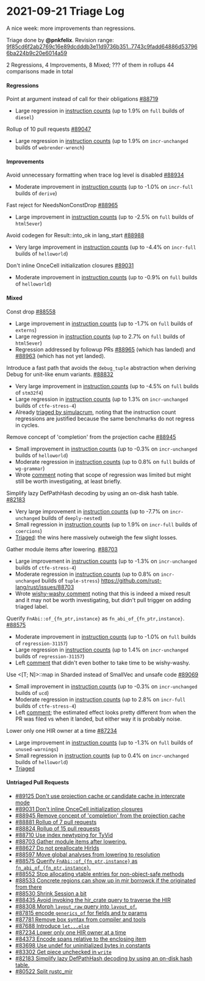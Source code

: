 # 2021-09-21 Triage Log

A nice week: more improvements than regressions.

Triage done by **@pnkfelix**.
Revision range: [9f85cd6f2ab2769c16e89dcdddb3e11d9736b351..7743c9fadd64886d537966ba224b9c20e6014a59](https://perf.rust-lang.org/?start=9f85cd6f2ab2769c16e89dcdddb3e11d9736b351&end=7743c9fadd64886d537966ba224b9c20e6014a59&absolute=false&stat=instructions%3Au)

2 Regressions, 4 Improvements, 8 Mixed; ??? of them in rollups
44 comparisons made in total

#### Regressions

Point at argument instead of call for their obligations [#88719](https://github.com/rust-lang/rust/issues/88719)
- Large regression in [instruction counts](https://perf.rust-lang.org/compare.html?start=e4828d5b7f745a9e867a9b0cc7f080f287bcf55d&end=e36621057d9f497c822eb800934b5933c10510cf&stat=instructions:u) (up to 1.9% on `full` builds of `diesel`)


Rollup of 10 pull requests [#89047](https://github.com/rust-lang/rust/issues/89047)
- Large regression in [instruction counts](https://perf.rust-lang.org/compare.html?start=e0c38af27cb5f6f961809601b717d6afc3b190ee&end=207d9558d00dd5cc438a6418ba96912d396e2155&stat=instructions:u) (up to 1.9% on `incr-unchanged` builds of `webrender-wrench`)


#### Improvements

Avoid unnecessary formatting when trace log level is disabled [#88934](https://github.com/rust-lang/rust/issues/88934)
- Moderate improvement in [instruction counts](https://perf.rust-lang.org/compare.html?start=78a46efff06558674b51c10d8d81758285746ab5&end=38e576423dc56a006ccf0b72e106f09bdea6efc2&stat=instructions:u) (up to -1.0% on `incr-full` builds of `derive`)


Fast reject for NeedsNonConstDrop [#88965](https://github.com/rust-lang/rust/issues/88965)
- Large improvement in [instruction counts](https://perf.rust-lang.org/compare.html?start=a58db2e4ddbb2e0fa91c53c4901b52a7ef71ef2d&end=8e398f5ba77b283b529c0c61cc2313c4f82d61dd&stat=instructions:u) (up to -2.5% on `full` builds of `html5ever`)


Avoid codegen for Result::into_ok in lang_start [#88988](https://github.com/rust-lang/rust/issues/88988)
- Very large improvement in [instruction counts](https://perf.rust-lang.org/compare.html?start=5438ee424c004d7c89f16b9b1b95e899dbc87b25&end=6cdd42f9f8dd4e5e5ba0aa816bc4c99ab8b102f9&stat=instructions:u) (up to -4.4% on `incr-full` builds of `helloworld`)


Don't inline OnceCell initialization closures [#89031](https://github.com/rust-lang/rust/issues/89031)
- Moderate improvement in [instruction counts](https://perf.rust-lang.org/compare.html?start=3bca7230ff1ec35db25f2547cf2e83a6f450e923&end=7a3d1a5f3dfeaf5177885fedd7db8ecc70670dc1&stat=instructions:u) (up to -0.9% on `full` builds of `helloworld`)


#### Mixed

Const drop [#88558](https://github.com/rust-lang/rust/issues/88558)
- Large improvement in [instruction counts](https://perf.rust-lang.org/compare.html?start=c3c0f80d6081092faff801542dd82f0e2420152b&end=cdeba02ff71416e014f7130f75166890688be986&stat=instructions:u) (up to -1.7% on `full` builds of `externs`)
- Large regression in [instruction counts](https://perf.rust-lang.org/compare.html?start=c3c0f80d6081092faff801542dd82f0e2420152b&end=cdeba02ff71416e014f7130f75166890688be986&stat=instructions:u) (up to 2.7% on `full` builds of `html5ever`)
- Regression addressed by followup PRs [#88965](https://github.com/rust-lang/rust/issues/88965) (which has landed) and [#88963](https://github.com/rust-lang/rust/issues/88963) (which has not yet landed).

Introduce a fast path that avoids the `debug_tuple` abstraction when deriving Debug for unit-like enum variants. [#88832](https://github.com/rust-lang/rust/issues/88832)
- Very large improvement in [instruction counts](https://perf.rust-lang.org/compare.html?start=e36621057d9f497c822eb800934b5933c10510cf&end=78a46efff06558674b51c10d8d81758285746ab5&stat=instructions:u) (up to -4.5% on `full` builds of `stm32f4`)
- Large regression in [instruction counts](https://perf.rust-lang.org/compare.html?start=e36621057d9f497c822eb800934b5933c10510cf&end=78a46efff06558674b51c10d8d81758285746ab5&stat=instructions:u) (up to 1.3% on `incr-unchanged` builds of `ctfe-stress-4`)
- Already [triaged by simulacrum](https://github.com/rust-lang/rust/pull/88832#issuecomment-919967148), noting that the instruction count regressions are justified because the same benchmarks do not regress in cycles.

Remove concept of 'completion' from the projection cache [#88945](https://github.com/rust-lang/rust/issues/88945)
- Small improvement in [instruction counts](https://perf.rust-lang.org/compare.html?start=1c03f0d0ba4fee54b7aa458f4d3ad989d8bf7b34&end=e0c38af27cb5f6f961809601b717d6afc3b190ee&stat=instructions:u) (up to -0.3% on `incr-unchanged` builds of `helloworld`)
- Moderate regression in [instruction counts](https://perf.rust-lang.org/compare.html?start=1c03f0d0ba4fee54b7aa458f4d3ad989d8bf7b34&end=e0c38af27cb5f6f961809601b717d6afc3b190ee&stat=instructions:u) (up to 0.8% on `full` builds of `wg-grammar`)
- Wrote [comment](https://github.com/rust-lang/rust/pull/88945#issuecomment-924384164) noting that scope of regression was limited but might still be worth investigating, at least briefly.

Simplify lazy DefPathHash decoding by using an on-disk hash table. [#82183](https://github.com/rust-lang/rust/issues/82183)
- Very large improvement in [instruction counts](https://perf.rust-lang.org/compare.html?start=23afad6e7f0ff17320411a274f3a3beb92452235&end=d6cd2c6c877110748296760aefddc21a0ea1d316&stat=instructions:u) (up to -7.7% on `incr-unchanged` builds of `deeply-nested`)
- Small regression in [instruction counts](https://perf.rust-lang.org/compare.html?start=23afad6e7f0ff17320411a274f3a3beb92452235&end=d6cd2c6c877110748296760aefddc21a0ea1d316&stat=instructions:u) (up to 1.9% on `incr-full` builds of `coercions`)
- [Triaged](https://github.com/rust-lang/rust/pull/82183#issuecomment-924367405): the wins here massively outweigh the few slight losses.

Gather module items after lowering. [#88703](https://github.com/rust-lang/rust/issues/88703)
- Large improvement in [instruction counts](https://perf.rust-lang.org/compare.html?start=697118d23eaa5d59940befabedcafbaceaf61a1c&end=7b5f95270f1ef7118ef4d3b47428054d23113ad5&stat=instructions:u) (up to -1.3% on `incr-unchanged` builds of `ctfe-stress-4`)
- Moderate regression in [instruction counts](https://perf.rust-lang.org/compare.html?start=697118d23eaa5d59940befabedcafbaceaf61a1c&end=7b5f95270f1ef7118ef4d3b47428054d23113ad5&stat=instructions:u) (up to 0.8% on `incr-unchanged` builds of `tuple-stress`)
https://github.com/rust-lang/rust/issues/88703
- Wrote [wishy-washy comment](https://github.com/rust-lang/rust/pull/88703#issuecomment-924388131) noting that this is indeed a mixed result and it may not be worth investigating, but didn't pull trigger on adding triaged label.

Querify `FnAbi::of_{fn_ptr,instance}` as `fn_abi_of_{fn_ptr,instance}`. [#88575](https://github.com/rust-lang/rust/issues/88575)
- Moderate improvement in [instruction counts](https://perf.rust-lang.org/compare.html?start=5ecc8ad8462574354a55162a0c16b10eb95e3e70&end=91198820d7e697def79177c022b5e98b3d482ddc&stat=instructions:u) (up to -1.0% on `full` builds of `regression-31157`)
- Large regression in [instruction counts](https://perf.rust-lang.org/compare.html?start=5ecc8ad8462574354a55162a0c16b10eb95e3e70&end=91198820d7e697def79177c022b5e98b3d482ddc&stat=instructions:u) (up to 1.4% on `incr-unchanged` builds of `regression-31157`)
- Left [comment](https://github.com/rust-lang/rust/pull/88575#issuecomment-924402503) that didn't even bother to take time to be wishy-washy.

Use <[T; N]>::map in Sharded instead of SmallVec and unsafe code [#89069](https://github.com/rust-lang/rust/issues/89069)
- Small improvement in [instruction counts](https://perf.rust-lang.org/compare.html?start=db1fb85cff63ad5fffe435e17128f99f9e1d970c&end=3bb9eecf07630be796c587a4bba70c49ae6a1bae&stat=instructions:u) (up to -0.3% on `incr-unchanged` builds of `ucd`)
- Moderate regression in [instruction counts](https://perf.rust-lang.org/compare.html?start=db1fb85cff63ad5fffe435e17128f99f9e1d970c&end=3bb9eecf07630be796c587a4bba70c49ae6a1bae&stat=instructions:u) (up to 2.8% on `incr-full` builds of `ctfe-stress-4`)
- Left [comment](https://github.com/rust-lang/rust/pull/89069#issuecomment-924405935); the estimated effect looks pretty different from when the PR was filed vs when it landed, but either way it is probably noise.

Lower only one HIR owner at a time [#87234](https://github.com/rust-lang/rust/issues/87234)
- Large improvement in [instruction counts](https://perf.rust-lang.org/compare.html?start=e7958d35ca2c898a223efe402481e0ecb854310a&end=49c0861ed0fa1d95186d88df0cd4310103e70957&stat=instructions:u) (up to -1.3% on `full` builds of `unused-warnings`)
- Small regression in [instruction counts](https://perf.rust-lang.org/compare.html?start=e7958d35ca2c898a223efe402481e0ecb854310a&end=49c0861ed0fa1d95186d88df0cd4310103e70957&stat=instructions:u) (up to 0.4% on `incr-unchanged` builds of `helloworld`)
- [Triaged](https://github.com/rust-lang/rust/pull/87234#issuecomment-924407705)

#### Untriaged Pull Requests

- [#89125 Don't use projection cache or candidate cache in intercrate mode](https://github.com/rust-lang/rust/pull/89125)
- [#89031 Don't inline OnceCell initialization closures](https://github.com/rust-lang/rust/pull/89031)
- [#88945 Remove concept of 'completion' from the projection cache](https://github.com/rust-lang/rust/pull/88945)
- [#88881 Rollup of 7 pull requests](https://github.com/rust-lang/rust/pull/88881)
- [#88824 Rollup of 15 pull requests](https://github.com/rust-lang/rust/pull/88824)
- [#88710 Use index newtyping for TyVid](https://github.com/rust-lang/rust/pull/88710)
- [#88703 Gather module items after lowering.](https://github.com/rust-lang/rust/pull/88703)
- [#88627 Do not preallocate HirIds](https://github.com/rust-lang/rust/pull/88627)
- [#88597 Move global analyses from lowering to resolution](https://github.com/rust-lang/rust/pull/88597)
- [#88575 Querify `FnAbi::of_{fn_ptr,instance}` as `fn_abi_of_{fn_ptr,instance}`.](https://github.com/rust-lang/rust/pull/88575)
- [#88552 Stop allocating vtable entries for non-object-safe methods](https://github.com/rust-lang/rust/pull/88552)
- [#88533 Concrete regions can show up in mir borrowck if the originated from there](https://github.com/rust-lang/rust/pull/88533)
- [#88530 Shrink Session a bit](https://github.com/rust-lang/rust/pull/88530)
- [#88435 Avoid invoking the hir_crate query to traverse the HIR](https://github.com/rust-lang/rust/pull/88435)
- [#88308 Morph `layout_raw` query into `layout_of`.](https://github.com/rust-lang/rust/pull/88308)
- [#87815 encode `generics_of` for fields and ty params](https://github.com/rust-lang/rust/pull/87815)
- [#87781 Remove box syntax from compiler and tools](https://github.com/rust-lang/rust/pull/87781)
- [#87688 Introduce `let...else`](https://github.com/rust-lang/rust/pull/87688)
- [#87234 Lower only one HIR owner at a time](https://github.com/rust-lang/rust/pull/87234)
- [#84373 Encode spans relative to the enclosing item](https://github.com/rust-lang/rust/pull/84373)
- [#83698 Use undef for uninitialized bytes in constants](https://github.com/rust-lang/rust/pull/83698)
- [#83302 Get piece unchecked in `write`](https://github.com/rust-lang/rust/pull/83302)
- [#82183 Simplify lazy DefPathHash decoding by using an on-disk hash table.](https://github.com/rust-lang/rust/pull/82183)
- [#80522 Split rustc_mir](https://github.com/rust-lang/rust/pull/80522)

